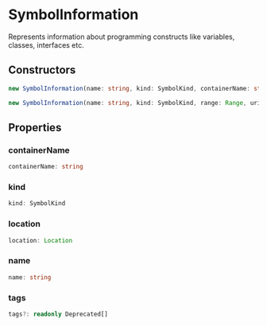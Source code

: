 # SymbolInformation

Represents information about programming constructs like variables, classes, interfaces etc.

## Constructors

```typescript
new SymbolInformation(name: string, kind: SymbolKind, containerName: string, location: Location): SymbolInformation
```

```typescript
new SymbolInformation(name: string, kind: SymbolKind, range: Range, uri?: Uri, containerName?: string): SymbolInformation
```

## Properties

### containerName

```typescript
containerName: string
```

### kind

```typescript
kind: SymbolKind
```

### location

```typescript
location: Location
```

### name

```typescript
name: string
```

### tags

```typescript
tags?: readonly Deprecated[]
```

